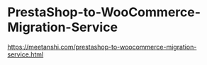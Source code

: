 # PrestaShop-to-WooCommerce-Migration-Service
https://meetanshi.com/prestashop-to-woocommerce-migration-service.html

